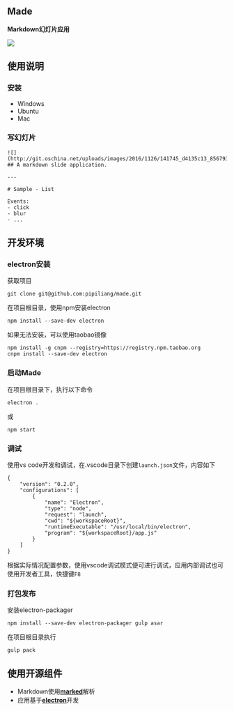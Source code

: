 ## Made 
**Markdown幻灯片应用**

![](http://git.oschina.net/uploads/images/2016/1216/172110_923f2fb4_856793.png)

## 使用说明
### 安装

- Windows
- Ubuntu
- Mac

### 写幻灯片
```
![](http://git.oschina.net/uploads/images/2016/1126/141745_d4135c13_856793.png) 
## A markdown slide application.

---

# Sample - List

Events:
- click
- blur
- ...

```

## 开发环境

### electron安装
获取项目
```
git clone git@github.com:pipiliang/made.git
```
在项目根目录，使用npm安装electron
```
npm install --save-dev electron
```
如果无法安装，可以使用taobao镜像
```
npm install -g cnpm --registry=https://registry.npm.taobao.org
cnpm install --save-dev electron
```

### 启动Made
在项目根目录下，执行以下命令
```
electron .
```
或
```
npm start
```

### 调试

使用vs code开发和调试，在.vscode目录下创建`launch.json`文件，内容如下
```
{
    "version": "0.2.0",
    "configurations": [
        {
            "name": "Electron",
            "type": "node",
            "request": "launch",
            "cwd": "${workspaceRoot}",
            "runtimeExecutable": "/usr/local/bin/electron",
            "program": "${workspaceRoot}/app.js"
        }
    ]
}
```
根据实际情况配置参数，使用vscode调试模式便可进行调试，应用内部调试也可使用开发者工具，快捷键`F8`

### 打包发布

安装electron-packager
```
npm install --save-dev electron-packager gulp asar
```
在项目根目录执行
```
gulp pack
```

## 使用开源组件

- Markdown使用[**marked**](https://github.com/chjj/marked)解析
- 应用基于[**electron**](https://github.com/electron/electron)开发